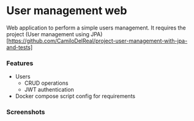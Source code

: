 # User management web
Web application to perform a simple users management. It requires the project (User management using JPA)[https://github.com/CamiloDelReal/project-user-management-with-jpa-and-tests]

### Features
- Users
  * CRUD operations
  * JWT authentication
- Docker compose script config for requirements

### Screenshots
<p float="left">

</p>